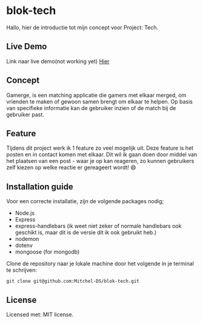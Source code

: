 # blok-tech
Hallo, hier de introductie tot mijn concept voor Project: Tech.

## Live Demo
Link naar live demo(not working yet) [Hier](https://github.com/Mitchel-DS/blok-tech)

## Concept
Gamerge, is een matching applicatie die gamers met elkaar merged, om vrienden te maken of gewoon samen brengt om elkaar te helpen. Op basis van specifieke informatie kan de gebruiker inzien of de match bij de gebruiker past.

## Feature
Tijdens dit project werk ik 1 feature zo veel mogelijk uit. Deze feature is het posten en in contact komen met elkaar. Dit wil ik gaan doen door middel van het plaatsen van een post - waar je op kan reageren, zo kunnen gebruikers zelf kiezen op welke reactie er gereageert wordt! :smile:

## Installation guide
Voor een correcte installatie, zijn de volgende packages nodig;

- Node.js
- Express
- express-handlebars (ik weet niet zeker of normale handlebars ook geschikt is, maar dit is de versie dit ik ook gebruikt heb.)
- nodemon
- dotenv
- mongoose (for mongodb)

Clone de repository naar je lokale machine door het volgende in je terminal te schrijven:

```
git clone git@github.com:Mitchel-DS/blok-tech.git
```

## License
Licensed met: MIT license</a>. 
